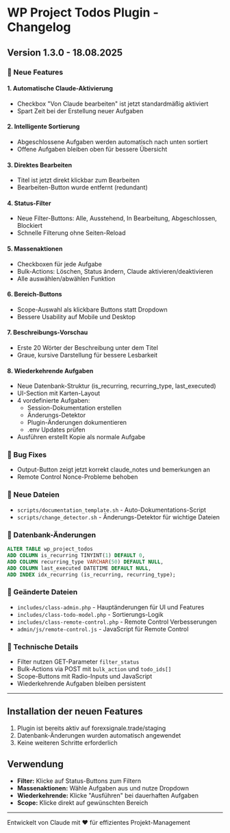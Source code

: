 # WP Project Todos Plugin - Changelog

## Version 1.3.0 - 18.08.2025

### 🚀 Neue Features

#### 1. **Automatische Claude-Aktivierung**
- Checkbox "Von Claude bearbeiten" ist jetzt standardmäßig aktiviert
- Spart Zeit bei der Erstellung neuer Aufgaben

#### 2. **Intelligente Sortierung**
- Abgeschlossene Aufgaben werden automatisch nach unten sortiert
- Offene Aufgaben bleiben oben für bessere Übersicht

#### 3. **Direktes Bearbeiten**
- Titel ist jetzt direkt klickbar zum Bearbeiten
- Bearbeiten-Button wurde entfernt (redundant)

#### 4. **Status-Filter**
- Neue Filter-Buttons: Alle, Ausstehend, In Bearbeitung, Abgeschlossen, Blockiert
- Schnelle Filterung ohne Seiten-Reload

#### 5. **Massenaktionen**
- Checkboxen für jede Aufgabe
- Bulk-Actions: Löschen, Status ändern, Claude aktivieren/deaktivieren
- Alle auswählen/abwählen Funktion

#### 6. **Bereich-Buttons**
- Scope-Auswahl als klickbare Buttons statt Dropdown
- Bessere Usability auf Mobile und Desktop

#### 7. **Beschreibungs-Vorschau**
- Erste 20 Wörter der Beschreibung unter dem Titel
- Graue, kursive Darstellung für bessere Lesbarkeit

#### 8. **Wiederkehrende Aufgaben**
- Neue Datenbank-Struktur (is_recurring, recurring_type, last_executed)
- UI-Section mit Karten-Layout
- 4 vordefinierte Aufgaben:
  - Session-Dokumentation erstellen
  - Änderungs-Detektor
  - Plugin-Änderungen dokumentieren
  - .env Updates prüfen
- Ausführen erstellt Kopie als normale Aufgabe

### 🐛 Bug Fixes
- Output-Button zeigt jetzt korrekt claude_notes und bemerkungen an
- Remote Control Nonce-Probleme behoben

### 📁 Neue Dateien
- `scripts/documentation_template.sh` - Auto-Dokumentations-Script
- `scripts/change_detector.sh` - Änderungs-Detektor für wichtige Dateien

### 💾 Datenbank-Änderungen
```sql
ALTER TABLE wp_project_todos 
ADD COLUMN is_recurring TINYINT(1) DEFAULT 0,
ADD COLUMN recurring_type VARCHAR(50) DEFAULT NULL,
ADD COLUMN last_executed DATETIME DEFAULT NULL,
ADD INDEX idx_recurring (is_recurring, recurring_type);
```

### 📝 Geänderte Dateien
- `includes/class-admin.php` - Hauptänderungen für UI und Features
- `includes/class-todo-model.php` - Sortierungs-Logik
- `includes/class-remote-control.php` - Remote Control Verbesserungen
- `admin/js/remote-control.js` - JavaScript für Remote Control

### 🔧 Technische Details
- Filter nutzen GET-Parameter `filter_status`
- Bulk-Actions via POST mit `bulk_action` und `todo_ids[]`
- Scope-Buttons mit Radio-Inputs und JavaScript
- Wiederkehrende Aufgaben bleiben persistent

---

## Installation der neuen Features
1. Plugin ist bereits aktiv auf forexsignale.trade/staging
2. Datenbank-Änderungen wurden automatisch angewendet
3. Keine weiteren Schritte erforderlich

## Verwendung
- **Filter:** Klicke auf Status-Buttons zum Filtern
- **Massenaktionen:** Wähle Aufgaben aus und nutze Dropdown
- **Wiederkehrende:** Klicke "Ausführen" bei dauerhaften Aufgaben
- **Scope:** Klicke direkt auf gewünschten Bereich

---

Entwickelt von Claude mit ❤️ für effizientes Projekt-Management
